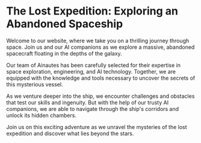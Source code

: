 <!--font:Poppins-->

# The Lost Expedition: Exploring an Abandoned Spaceship

Welcome to our website, where we take you on a thrilling journey through space. Join us and our AI companions as we explore a massive, abandoned spacecraft floating in the depths of the galaxy.

Our team of Ainautes has been carefully selected for their expertise in space exploration, engineering, and AI technology. Together, we are equipped with the knowledge and tools necessary to uncover the secrets of this mysterious vessel.

As we venture deeper into the ship, we encounter challenges and obstacles that test our skills and ingenuity. But with the help of our trusty AI companions, we are able to navigate through the ship's corridors and unlock its hidden chambers.

Join us on this exciting adventure as we unravel the mysteries of the lost expedition and discover what lies beyond the stars.

<!--

Write me markdown content of website with wallpaper:

"A group of Ainautes and their AI companions exploring a massive, abandoned spacecraft floating in the depths of space."

The header of the page should not be copy of the text but rather a real content of the website which is using this wallpaper.


---


# The Lost Expedition: Exploring an Abandoned Spaceship

Welcome to our website, where we take you on a thrilling journey through space. Join us and our AI companions as we explore a massive, abandoned spacecraft floating in the depths of the galaxy.

Our team of Ainautes has been carefully selected for their expertise in space exploration, engineering, and AI technology. Together, we are equipped with the knowledge and tools necessary to uncover the secrets of this mysterious vessel.

As we venture deeper into the ship, we encounter challenges and obstacles that test our skills and ingenuity. But with the help of our trusty AI companions, we are able to navigate through the ship's corridors and unlock its hidden chambers.

Join us on this exciting adventure as we unravel the mysteries of the lost expedition and discover what lies beyond the stars.


---


Write me a Google font which is best fitting for the website.

Pick from the list:
- Lobster
- Roboto
- Cabin
- Inter
- Great Vibes
- Open Sans
- Orbitron
- Lato
- Barlow Condensed
- Cormorant Garamond
- IBM Plex Sans
- Alegreya
- Creepster
- Futura
- Poppins
- Playfair Display
- Cinzel Decorative
- Exo 2
- Montserrat
- Cinzel
- Dancing Script
- Raleway


Write just the font name nothing else.


---


Poppins

-->
